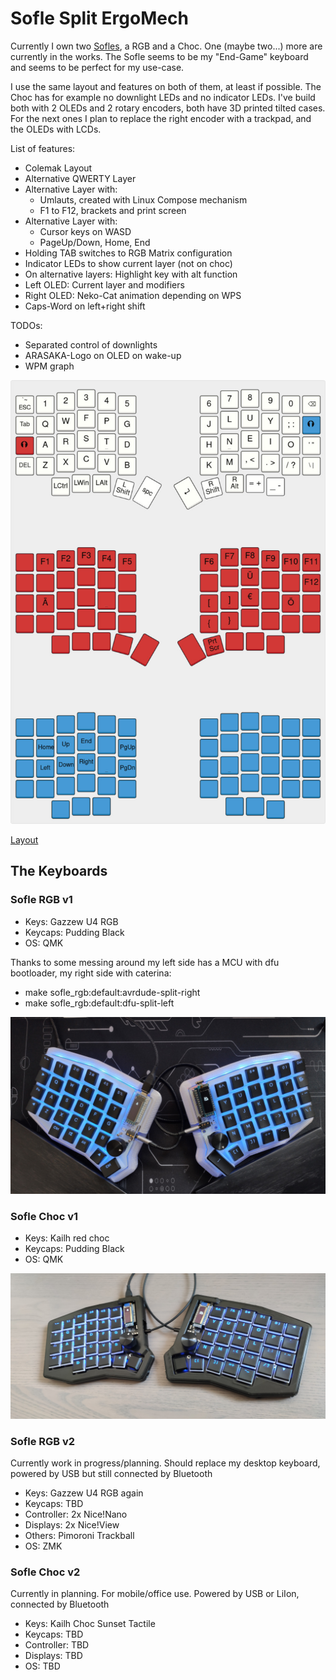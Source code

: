 # Sofle Split ErgoMech

Currently I own two [Sofles](https://josefadamcik.github.io/SofleKeyboard/), a RGB and a Choc. One (maybe two...) more are currently in the works. The Sofle seems to be my "End-Game" keyboard and seems to be perfect for my use-case.

I use the same layout and features on both of them, at least if possible. The Choc has for example no downlight LEDs and no indicator LEDs. I've build both with 2 OLEDs and 2 rotary encoders, both have 3D printed tilted cases. For the next ones I plan to replace the right encoder with a trackpad, and the OLEDs with LCDs.

List of features:

- Colemak Layout
- Alternative QWERTY Layer
- Alternative Layer with:
  - Umlauts, created with Linux Compose mechanism
  - F1 to F12, brackets and print screen
- Alternative Layer with:
  - Cursor keys on WASD
  - PageUp/Down, Home, End
- Holding TAB switches to RGB Matrix configuration
- Indicator LEDs to show current layer (not on choc)
- On alternative layers: Highlight key with alt function
- Left OLED: Current layer and modifiers
- Right OLED: Neko-Cat animation depending on WPS
- Caps-Word on left+right shift

TODOs:

- Separated control of downlights
- ARASAKA-Logo on OLED on wake-up
- WPM graph

![Sofle](soflekeyboard.jpg)

[Layout](http://www.keyboard-layout-editor.com/#/gists/1e62fbb4f1adce56eced4e547606cf52)

## The Keyboards

### Sofle RGB v1

- Keys: Gazzew U4 RGB
- Keycaps: Pudding Black
- OS: QMK

Thanks to some messing around my left side has a MCU with dfu bootloader, my right side with caterina:

- make sofle_rgb:default:avrdude-split-right
- make sofle_rgb:default:dfu-split-left

![SofleRGB](sofle_rgb.jpg)

### Sofle Choc v1

- Keys: Kailh red choc
- Keycaps: Pudding Black
- OS: QMK

![SofleChoc](sofle_choc.jpg)

### Sofle RGB v2

Currently work in progress/planning. Should replace my desktop keyboard, powered by USB but still connected by Bluetooth

- Keys: Gazzew U4 RGB again
- Keycaps: TBD
- Controller: 2x Nice!Nano
- Displays: 2x Nice!View
- Others: Pimoroni Trackball
- OS: ZMK

### Sofle Choc v2

Currently in planning. For mobile/office use. Powered by USB or LiIon, connected by Bluetooth

- Keys: Kailh Choc Sunset Tactile
- Keycaps: TBD
- Controller: TBD
- Displays: TBD
- OS: TBD
